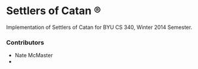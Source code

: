 Settlers of Catan &reg;
===
Implementation of Settlers of Catan for BYU CS 340, Winter 2014 Semester.

### Contributors
* Nate McMaster
*